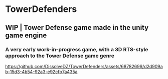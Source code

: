 # TowerDefenders
## WIP | Tower Defense game made in the unity game engine <br>
### A very early work-in-progress game, with a 3D RTS-style approach to the Tower Defense game genre 
https://github.com/DissolveDZ/TowerDefenders/assets/68782699/d2d909ab-15d3-4b54-92a3-e92cfb7a435a

